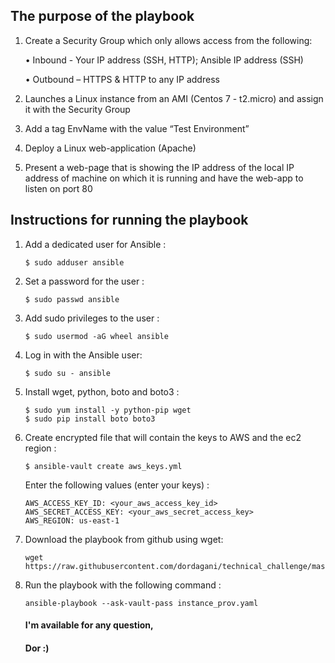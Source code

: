 ## The purpose of the playbook

1.	Create a Security Group which only allows access from the following: 
    
    • Inbound - Your IP address (SSH, HTTP); Ansible IP address (SSH)

    • Outbound – HTTPS & HTTP to any IP address

2.	Launches a Linux instance from an AMI (Centos 7 - t2.micro) and assign it with the Security Group

3.	Add a tag EnvName with the value “Test Environment”

4.	Deploy a Linux web-application (Apache)

5.	Present a web-page that is showing the IP address of the local IP address of machine on which it is running and have the web-app to listen on port 80

## Instructions for running the playbook

1.  Add a dedicated user for Ansible :
    ```
    $ sudo adduser ansible
    ```

2.  Set a password for the user :
    ```
    $ sudo passwd ansible
    ```

3.  Add sudo privileges to the user :
    ```
    $ sudo usermod -aG wheel ansible
    ```

4.  Log in with the Ansible user:
    ```
    $ sudo su - ansible
    ```

5.  Install wget, python, boto and boto3 :
    ```
    $ sudo yum install -y python-pip wget
    $ sudo pip install boto boto3
    ```

6.  Create encrypted file that will contain the keys to AWS and the ec2 region :
    ```
    $ ansible-vault create aws_keys.yml
    ```

    Enter the following values ​​(enter your keys) :
    ```
    AWS_ACCESS_KEY_ID: <your_aws_access_key_id>
    AWS_SECRET_ACCESS_KEY: <your_aws_secret_access_key>
    AWS_REGION: us-east-1
    ```

7.  Download the playbook from github using wget:
    ```
    wget https://raw.githubusercontent.com/dordagani/technical_challenge/master/instance_prov.yaml
    ```

8.  Run the playbook with the following command :
    ```
    ansible-playbook --ask-vault-pass instance_prov.yaml
    ```

    #### I'm available for any question,
    #### Dor :)